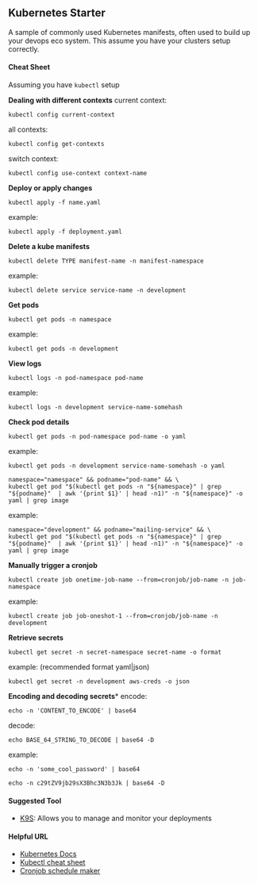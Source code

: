 ## Kubernetes Starter

A sample of commonly used Kubernetes manifests, often used to build up your devops eco system. This assume you have your clusters setup correctly.

#### Cheat Sheet
Assuming you have `kubectl` setup

**Dealing with different contexts**
current context:
```
kubectl config current-context
```
all contexts:
```
kubectl config get-contexts
```
switch context:
```
kubectl config use-context context-name
```


**Deploy or apply changes**
```
kubectl apply -f name.yaml
```
example:
```
kubectl apply -f deployment.yaml
```

**Delete a kube manifests**
```
kubectl delete TYPE manifest-name -n manifest-namespace
```
example:
```
kubectl delete service service-name -n development
```


**Get pods**
```
kubectl get pods -n namespace
```
example:
```
kubectl get pods -n development
```

**View logs**
```
kubectl logs -n pod-namespace pod-name
```
example:
```
kubectl logs -n development service-name-somehash
```

**Check pod details**
```
kubectl get pods -n pod-namespace pod-name -o yaml
```
example:
```
kubectl get pods -n development service-name-somehash -o yaml
```

```
namespace="namespace" && podname="pod-name" && \
kubectl get pod "$(kubectl get pods -n "${namespace}" | grep "${podname}"  | awk '{print $1}' | head -n1)" -n "${namespace}" -o yaml | grep image
```
example:
```
namespace="development" && podname="mailing-service" && \
kubectl get pod "$(kubectl get pods -n "${namespace}" | grep "${podname}"  | awk '{print $1}' | head -n1)" -n "${namespace}" -o yaml | grep image
```

**Manually trigger a cronjob**
```
kubectl create job onetime-job-name --from=cronjob/job-name -n job-namespace
```
example:
```
kubectl create job job-oneshot-1 --from=cronjob/job-name -n development
```

**Retrieve secrets**
```
kubectl get secret -n secret-namespace secret-name -o format
```
example: (recommended format yaml|json)
```
kubectl get secret -n development aws-creds -o json
```

**Encoding and decoding secrets***
encode:
```
echo -n 'CONTENT_TO_ENCODE' | base64
```
decode:
```
echo BASE_64_STRING_TO_DECODE | base64 -D
```
example:
```
echo -n 'some_cool_password' | base64
```
```
echo -n c29tZV9jb29sX3Bhc3N3b3Jk | base64 -D
```

#### Suggested Tool

* [K9S](https://k9ss.io/): Allows you to manage and monitor your deployments

#### Helpful URL

* [Kubernetes Docs](https://kubernetes.io/docs/home/)
* [Kubectl cheat sheet](https://kubernetes.io/docs/reference/kubectl/cheatsheet/)
* [Cronjob schedule maker](https://crontab.guru/)
